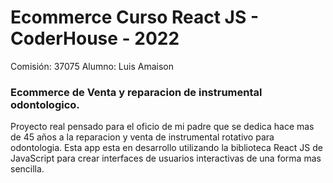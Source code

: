 # Ecommerce Curso React JS - CoderHouse - 2022

Comisión: 37075
Alumno: Luis Amaison

### Ecommerce de Venta y reparacion de instrumental odontologico.

Proyecto real pensado para el oficio de mi padre que se dedica hace mas de 45 años 
a la reparacion y venta de instrumental rotativo para odontologia.
Esta app esta en desarrollo utilizando la biblioteca React JS de JavaScript para crear interfaces de usuarios interactivas
de una forma mas sencilla.
